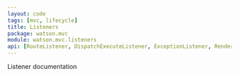 ```yaml
---
layout: code
tags: [mvc, lifecycle]
title: Listeners
package: watson.mvc
module: watson.mvc.listeners
api: [RouteListener, DispatchExecuteListener, ExceptionListener, RenderListener]
---
```


Listener documentation